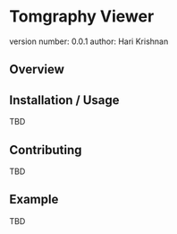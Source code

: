 Tomgraphy Viewer
===============================

version number: 0.0.1
author: Hari Krishnan

Overview
--------


Installation / Usage
--------------------

TBD
    
Contributing
------------

TBD

Example
-------

TBD
